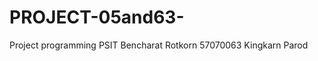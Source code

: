 PROJECT-05and63-
================

Project programming PSIT
Bencharat Rotkorn 57070063
Kingkarn Parod
